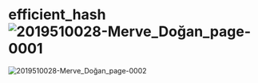 # efficient_hash![2019510028-Merve_Doğan_page-0001](https://user-images.githubusercontent.com/93258181/230806108-c32e26aa-51cb-4ea1-ae9b-34cb24362d39.jpg)
![2019510028-Merve_Doğan_page-0002](https://user-images.githubusercontent.com/93258181/230806121-d9f30d78-365a-4679-92f6-b2896cbb24d1.jpg)


